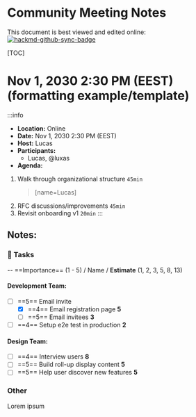 # Community Meeting Notes

This document is best viewed and edited online: [![hackmd-github-sync-badge](https://hackmd.io/P7WKiyZSTpCeyfpj3Lm2Fw/badge)](https://hackmd.io/P7WKiyZSTpCeyfpj3Lm2Fw)

[TOC]

# Nov 1, 2030 2:30 PM (EEST) (formatting example/template)

:::info
- **Location:** Online
- **Date:** Nov 1, 2030 2:30 PM (EEST)
- **Host:** Lucas
- **Participants:**
    - Lucas, @luxas
- **Agenda:**

1. Walk through organizational structure `45min`
	> [name=Lucas]
2. RFC discussions/improvements `45min`
3. Revisit onboarding v1 `20min`
:::

## Notes:
<!-- Other important details discussed during the meeting can be entered here. -->

### :closed_book: Tasks
--
==Importance== (1 - 5) / Name / **Estimate** (1, 2, 3, 5, 8, 13)
#### Development Team:
- [ ] ==5== Email invite
  - [x] ==4== Email registration page **5**
  - [ ] ==5== Email invitees **3**
- [ ] ==4== Setup e2e test in production **2**

#### Design Team:
- [ ] ==4== Interview users **8**
- [ ] ==5== Build roll-up display content **5**
- [ ] ==5== Help user discover new features **5**

### Other

Lorem ipsum
